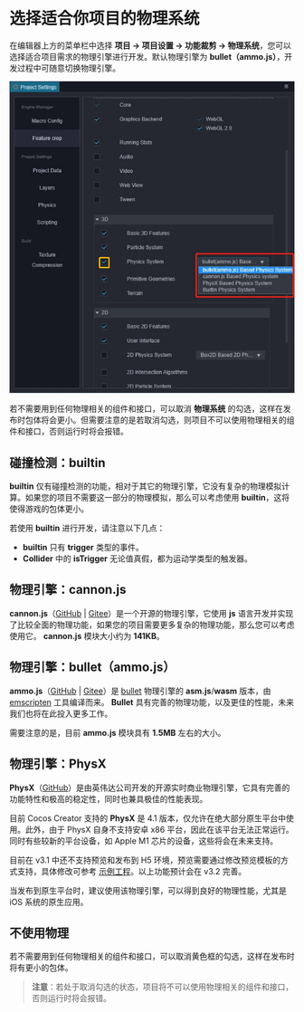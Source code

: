 # 选择适合你项目的物理系统

在编辑器上方的菜单栏中选择 **项目 -> 项目设置 -> 功能裁剪 -> 物理系统**，您可以选择适合项目需求的物理引擎进行开发。默认物理引擎为 **bullet（ammo.js）**，开发过程中可随意切换物理引擎。

![物理引擎选项](img/physics-module.jpg)

若不需要用到任何物理相关的组件和接口，可以取消 **物理系统** 的勾选，这样在发布时包体将会更小。但需要注意的是若取消勾选，则项目不可以使用物理相关的组件和接口，否则运行时将会报错。

## 碰撞检测：builtin

__builtin__ 仅有碰撞检测的功能，相对于其它的物理引擎，它没有复杂的物理模拟计算。如果您的项目不需要这一部分的物理模拟，那么可以考虑使用 __builtin__，这将使得游戏的包体更小。

若使用 __builtin__ 进行开发，请注意以下几点：

- __builtin__ 只有 __trigger__ 类型的事件。
- __Collider__ 中的 __isTrigger__ 无论值真假，都为运动学类型的触发器。

## 物理引擎：cannon.js

**cannon.js**（[GitHub](https://github.com/cocos-creator/cannon.js) | [Gitee](https://gitee.com/mirrors_cocos-creator/cannon.js)）是一个开源的物理引擎，它使用 __js__ 语言开发并实现了比较全面的物理功能，如果您的项目需要更多复杂的物理功能，那么您可以考虑使用它。 __cannon.js__ 模块大小约为 __141KB__。

## 物理引擎：bullet（ammo.js）

**ammo.js**（[GitHub](https://github.com/cocos-creator/ammo.js) | [Gitee](https://gitee.com/mirrors_cocos-creator/ammo.js)）是 [bullet](https://github.com/bulletphysics/bullet3) 物理引擎的 __asm.js__/__wasm__ 版本，由 [emscripten](https://github.com/emscripten-core/emscripten) 工具编译而来。 __Bullet__ 具有完善的物理功能，以及更佳的性能，未来我们也将在此投入更多工作。

需要注意的是，目前 __ammo.js__ 模块具有 __1.5MB__ 左右的大小。

## 物理引擎：PhysX

**PhysX**（[GitHub](https://github.com/NVIDIAGameWorks/PhysX)）是由英伟达公司开发的开源实时商业物理引擎，它具有完善的功能特性和极高的稳定性，同时也兼具极佳的性能表现。

目前 Cocos Creator 支持的 **PhysX** 是 4.1 版本，仅允许在绝大部分原生平台中使用。此外，由于 PhysX 自身不支持安卓 x86 平台，因此在该平台无法正常运行。同时有些较新的平台设备，如 Apple M1 芯片的设备，这些将会在未来支持。

目前在 v3.1 中还不支持预览和发布到 H5 环境，预览需要通过修改预览模板的方式支持，具体修改可参考 [示例工程](https://github.com/cocos-creator/example-3d/tree/v3.1/physics-3d)。以上功能预计会在 v3.2 完善。

当发布到原生平台时，建议使用该物理引擎，可以得到良好的物理性能，尤其是 iOS 系统的原生应用。

## 不使用物理

若不需要用到任何物理相关的组件和接口，可以取消黄色框的勾选，这样在发布时将有更小的包体。

> **注意**：若处于取消勾选的状态，项目将不可以使用物理相关的组件和接口，否则运行时将会报错。

<!-- ## 扩展物理后端 -->
